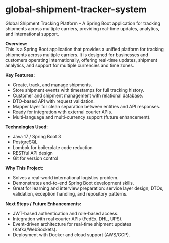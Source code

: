 # global-shipment-tracker-system
Global Shipment Tracking Platform – A Spring Boot application for tracking shipments across multiple carriers, providing real-time updates, analytics, and international support.

**Overview:**  
This is a Spring Boot application that provides a unified platform for tracking shipments across multiple carriers. It is designed for businesses and customers operating internationally, offering real-time updates, shipment analytics, and support for multiple currencies and time zones.

**Key Features:**  
- Create, track, and manage shipments.  
- Store shipment events with timestamps for full tracking history.  
- Customer and shipment management with relational database.  
- DTO-based API with request validation.  
- Mapper layer for clean separation between entities and API responses.  
- Ready for integration with external courier APIs.  
- Multi-language and multi-currency support (future enhancement).  

**Technologies Used:**  
- Java 17 / Spring Boot 3  
- PostgreSQL  
- Lombok for boilerplate code reduction  
- RESTful API design  
- Git for version control  

**Why This Project:**  
- Solves a real-world international logistics problem.  
- Demonstrates end-to-end Spring Boot development skills.  
- Great for learning and interview preparation: service layer design, DTOs, validation, exception handling, and repository patterns.  

**Next Steps / Future Enhancements:**  
- JWT-based authentication and role-based access.  
- Integration with real courier APIs (FedEx, DHL, UPS).  
- Event-driven architecture for real-time shipment updates (Kafka/WebSockets).  
- Deployment with Docker and cloud support (AWS/GCP).  

